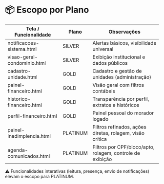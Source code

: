 # 📦 Escopo por Plano

| Tela / Funcionalidade           | Plano      | Observações                                                   |
|--------------------------------|------------|---------------------------------------------------------------|
| notificacoes-sistema.html      | SILVER     | Alertas básicos, visibilidade universal                       |
| visao-geral-condominio.html    | SILVER     | Exibição institucional e dados públicos                       |
| cadastro-unidade.html          | GOLD       | Cadastro e gestão de unidades (administração)                 |
| painel-financeiro.html         | GOLD       | Visão geral com filtros contábeis                             |
| historico-financeiro.html      | GOLD       | Transparência por perfil, extratos e históricos               |
| perfil-financeiro.html         | GOLD       | Painel pessoal do morador logado                              |
| painel-inadimplencia.html      | PLATINUM   | Filtros refinados, ações diretas, rolagem, visão crítica      |
| agenda-comunicados.html        | PLATINUM   | Filtros por CPF/bloco/apto, rolagem, controle de exibição     |

⚠️ Funcionalidades interativas (leitura, presença, envio de notificações) elevam o escopo para PLATINUM.
